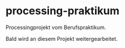 # processing-praktikum

Processingprojekt vom Berufspraktikum.

Bald wird an diesem Projekt weitergearbeitet.
